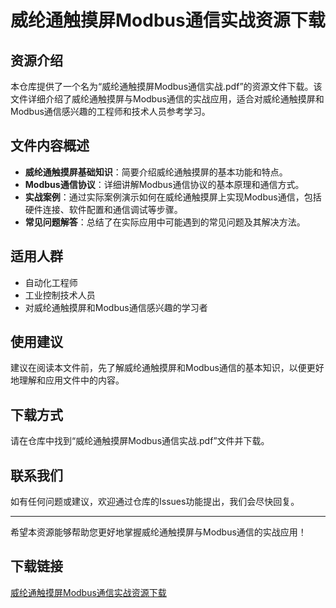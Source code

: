 # 威纶通触摸屏Modbus通信实战资源下载

## 资源介绍

本仓库提供了一个名为“威纶通触摸屏Modbus通信实战.pdf”的资源文件下载。该文件详细介绍了威纶通触摸屏与Modbus通信的实战应用，适合对威纶通触摸屏和Modbus通信感兴趣的工程师和技术人员参考学习。

## 文件内容概述

- **威纶通触摸屏基础知识**：简要介绍威纶通触摸屏的基本功能和特点。
- **Modbus通信协议**：详细讲解Modbus通信协议的基本原理和通信方式。
- **实战案例**：通过实际案例演示如何在威纶通触摸屏上实现Modbus通信，包括硬件连接、软件配置和通信调试等步骤。
- **常见问题解答**：总结了在实际应用中可能遇到的常见问题及其解决方法。

## 适用人群

- 自动化工程师
- 工业控制技术人员
- 对威纶通触摸屏和Modbus通信感兴趣的学习者

## 使用建议

建议在阅读本文件前，先了解威纶通触摸屏和Modbus通信的基本知识，以便更好地理解和应用文件中的内容。

## 下载方式

请在仓库中找到“威纶通触摸屏Modbus通信实战.pdf”文件并下载。

## 联系我们

如有任何问题或建议，欢迎通过仓库的Issues功能提出，我们会尽快回复。

---

希望本资源能够帮助您更好地掌握威纶通触摸屏与Modbus通信的实战应用！

## 下载链接

[威纶通触摸屏Modbus通信实战资源下载](https://pan.quark.cn/s/4aaf84ace05d)